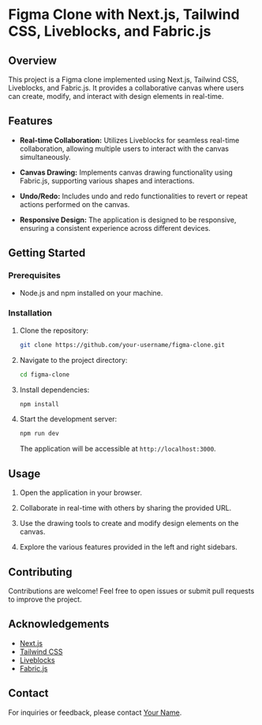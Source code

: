 # Figma Clone with Next.js, Tailwind CSS, Liveblocks, and Fabric.js

## Overview

This project is a Figma clone implemented using Next.js, Tailwind CSS, Liveblocks, and Fabric.js. It provides a collaborative canvas where users can create, modify, and interact with design elements in real-time.

## Features

- **Real-time Collaboration:** Utilizes Liveblocks for seamless real-time collaboration, allowing multiple users to interact with the canvas simultaneously.

- **Canvas Drawing:** Implements canvas drawing functionality using Fabric.js, supporting various shapes and interactions.

- **Undo/Redo:** Includes undo and redo functionalities to revert or repeat actions performed on the canvas.

- **Responsive Design:** The application is designed to be responsive, ensuring a consistent experience across different devices.

## Getting Started

### Prerequisites

- Node.js and npm installed on your machine.

### Installation

1. Clone the repository:

   ```bash
   git clone https://github.com/your-username/figma-clone.git
   ```

2. Navigate to the project directory:

   ```bash
   cd figma-clone
   ```

3. Install dependencies:

   ```bash
   npm install
   ```

4. Start the development server:

   ```bash
   npm run dev
   ```

   The application will be accessible at `http://localhost:3000`.

## Usage

1. Open the application in your browser.

2. Collaborate in real-time with others by sharing the provided URL.

3. Use the drawing tools to create and modify design elements on the canvas.

4. Explore the various features provided in the left and right sidebars.

## Contributing

Contributions are welcome! Feel free to open issues or submit pull requests to improve the project.

## Acknowledgements

- [Next.js](https://nextjs.org/)
- [Tailwind CSS](https://tailwindcss.com/)
- [Liveblocks](https://liveblocks.io/)
- [Fabric.js](http://fabricjs.com/)

## Contact

For inquiries or feedback, please contact [Your Name](mailto:your.email@example.com).